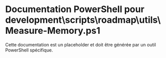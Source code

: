 # Documentation PowerShell pour development\scripts\roadmap\utils\Measure-Memory.ps1

Cette documentation est un placeholder et doit être générée par un outil PowerShell spécifique.
